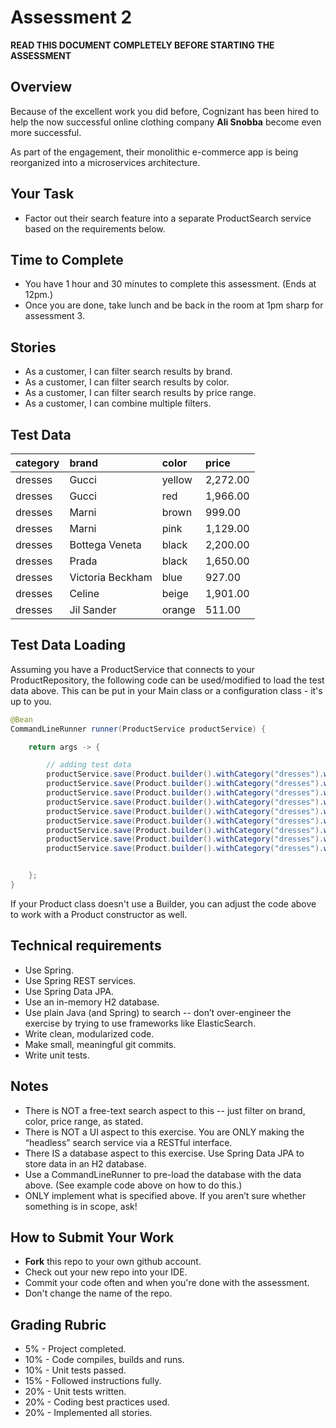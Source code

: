 # Assessment 2

**READ THIS DOCUMENT COMPLETELY BEFORE STARTING THE ASSESSMENT**

## Overview
Because of the excellent work you did before, Cognizant has been hired to help the now successful online clothing company **Ali Snobba** become even more successful.

As part of the engagement, their monolithic e-commerce app is being reorganized into a microservices architecture. 

## Your Task
- Factor out their search feature into a separate ProductSearch service based on the requirements below.

## Time to Complete
- You have 1 hour and 30 minutes to complete this assessment.  (Ends at 12pm.)
- Once you are done, take lunch and be back in the room at 1pm sharp for assessment 3.

## Stories
- As a customer, I can filter search results by brand.
- As a customer, I can filter search results by color.
- As a customer, I can filter search results by price range.
- As a customer, I can combine multiple filters.

## Test Data
| category | brand |color	| price |
| :--- | :--- | :--- | :--- |
| dresses	| Gucci	| yellow | 2,272.00 |
| dresses	| Gucci | red	| 1,966.00 |
| dresses	| Marni	| brown	| 999.00 |
| dresses	| Marni	| pink	| 1,129.00 |
| dresses	| Bottega Veneta | black | 2,200.00 |
| dresses | Prada	| black | 1,650.00 |
| dresses	| Victoria Beckham | blue | 927.00 |
| dresses | Celine | beige | 1,901.00 |
| dresses | Jil Sander | orange | 511.00 |

## Test Data Loading
Assuming you have a ProductService that connects to your ProductRepository, the following code can be used/modified to load the test data above.  This can be put in your Main class or a configuration class - it's up to you.

```java
@Bean
CommandLineRunner runner(ProductService productService) {

    return args -> {

        // adding test data
        productService.save(Product.builder().withCategory("dresses").withBrand("gucci").withColor("yellow").withPrice(2272.0).build());
        productService.save(Product.builder().withCategory("dresses").withBrand("gucci").withColor("red").withPrice(1966.0).build());
        productService.save(Product.builder().withCategory("dresses").withBrand("marni").withColor("brown").withPrice(999.0).build());
        productService.save(Product.builder().withCategory("dresses").withBrand("marni").withColor("pink").withPrice(1129.0).build());
        productService.save(Product.builder().withCategory("dresses").withBrand("bottega veneta").withColor("black").withPrice(2200.0).build());
        productService.save(Product.builder().withCategory("dresses").withBrand("prada").withColor("black").withPrice(1650.0).build());
        productService.save(Product.builder().withCategory("dresses").withBrand("victoria beckham").withColor("blue").withPrice(927.0).build());
        productService.save(Product.builder().withCategory("dresses").withBrand("celine").withColor("beige").withPrice(1901.0).build());
        productService.save(Product.builder().withCategory("dresses").withBrand("jil sander").withColor("orange").withPrice(511.0).build());


    };
}
```
If your Product class doesn't use a Builder, you can adjust the code above to work with a Product constructor as well.

## Technical requirements
- Use Spring.
- Use Spring REST services.
- Use Spring Data JPA.
- Use an in-memory H2 database.
- Use plain Java (and Spring) to search -- don’t over-engineer the exercise by trying to use frameworks like ElasticSearch.
- Write clean, modularized code.
- Make small, meaningful git commits.
- Write unit tests.

## Notes
- There is NOT a free-text search aspect to this -- just filter on brand, color, price range, as stated.
- There is NOT a UI aspect to this exercise. You are ONLY making the “headless” search service via a RESTful interface.
- There IS a database aspect to this exercise. Use Spring Data JPA to store data in an H2 database.
- Use a CommandLineRunner to pre-load the database with the data above. (See example code above on how to do this.)
- ONLY implement what is specified above. If you aren’t sure whether something is in scope, ask!

## How to Submit Your Work
- **Fork** this repo to your own github account.
- Check out your new repo into your IDE.
- Commit your code often and when you're done with the assessment.
- Don't change the name of the repo.

## Grading Rubric
- 5% - Project completed.
- 10% - Code compiles, builds and runs.
- 10% - Unit tests passed.
- 15% - Followed instructions fully.
- 20% - Unit tests written.
- 20% - Coding best practices used.
- 20% - Implemented all stories.
